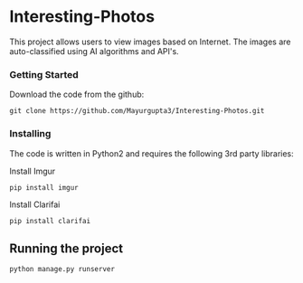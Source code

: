 # Interesting-Photos

This project allows users to view images based on Internet. The images are auto-classified using AI algorithms and API's.

### Getting Started 

Download the code from the github:

```
git clone https://github.com/Mayurgupta3/Interesting-Photos.git
```

### Installing

The code is written in Python2 and requires the following 3rd party libraries:


Install Imgur
```
pip install imgur
```

Install Clarifai
```
pip install clarifai
```

## Running the project 


```
python manage.py runserver

```


